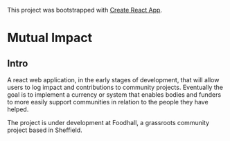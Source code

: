 This project was bootstrapped with [Create React App](https://github.com/facebookincubator/create-react-app).

# Mutual Impact

## Intro

A react web application, in the early stages of development, that will allow users to log impact and contributions to community projects. Eventually the goal is to implement a currency or system that enables bodies and funders to more easily support communities in relation to the people they have helped.

The project is under development at Foodhall, a grassroots community project based in Sheffield.
